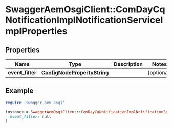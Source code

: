 # SwaggerAemOsgiClient::ComDayCqNotificationImplNotificationServiceImplProperties

## Properties

| Name | Type | Description | Notes |
| ---- | ---- | ----------- | ----- |
| **event_filter** | [**ConfigNodePropertyString**](ConfigNodePropertyString.md) |  | [optional] |

## Example

```ruby
require 'swagger_aem_osgi'

instance = SwaggerAemOsgiClient::ComDayCqNotificationImplNotificationServiceImplProperties.new(
  event_filter: null
)
```

